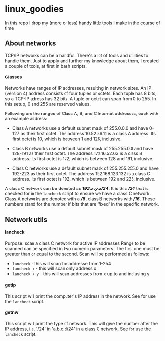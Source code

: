# linux_goodies
In this repo I drop my (more or less) handy little tools I make in the course of time

## About networks
TCP/IP networks can be a handful.
There's a lot of tools and utilities to handle them. 
Just to apply and further my knowledge about them, I created a couple of tools, at first in bash scripts.

#### Classes 
Networks have ranges of IP addresses, resulting in network sizes. 
An IP (version 4) address consists of four tuples or octets.
Each tuple has 8 bits, so a TCP-IP adress has 32 bits. 
A tuple or octet can span from 0 to 255. In this setup, 0 and 255 are reserved values.

Following are the ranges of Class A, B, and C Internet addresses, each with an example address:

- Class A networks use a default subnet mask of 255.0.0.0 and have 0-127 as their first octet. 
The address 10.52.36.11 is a class A address. 
Its first octet is 10, which is between 1 and 126, inclusive.

- Class B networks use a default subnet mask of 255.255.0.0 and have 128-191 as their first octet. 
The address 172.16.52.63 is a class B address. 
Its first octet is 172, which is between 128 and 191, inclusive.

- Class C networks use a default subnet mask of 255.255.255.0 and have 192-223 as their first octet. 
The address 192.168.123.132 is a class C address. 
Its first octet is 192, which is between 192 and 223, inclusive.

A class C network can be denoted as ***192.x.y.z/24***. 
It is this ***/24*** that is checked for in the `lancheck` script to ensure we have a class C network.
Class A networks are denoted with a ***/8***, class B networks with ***/16***.
These numbers stand for the number if bits that are 'fixed' in the specific network.

## Network utils

#### lancheck
Purpose: scan a class C network for active IP addresses
Range to be scanned can be specified in two numeric parameters.
The first one must be greater than or equal to the second. 
Scan will be performed as follows:
- `lancheck` - this will scan for addresse from 1-254
- `lancheck x` - this will scan only address x
- `lancheck x y` - this will scan addresses from x up to and inclusing y

#### getip
This script will print the computer's IP address in the network.
See for use the `lancheck` script.

#### getnw
This script will print the type of network. This will give the number after the IP address, i.e. '/24' in 'a.b.c.d/24' in a class C network.
See for use the `lancheck` script.
